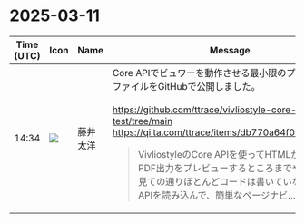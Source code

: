 # 2025-03-11

|Time (UTC)|Icon|Name|Message|
|---|---|---|---|
|14:34|![](https://secure.gravatar.com/avatar/071ca54af656223d6d39098e0598e777.jpg?s=72&d=https%3A%2F%2Fa.slack-edge.com%2Fdf10d%2Fimg%2Favatars%2Fava_0022-72.png)|藤井太洋|Core APIでビュワーを動作させる最小限のプロジェクトファイルをGitHubで公開しました。<br><br><https://github.com/ttrace/vivliostyle-core-api-test/tree/main><br><https://qiita.com/ttrace/items/db770a64f06fe24f42c4><br><blockquote>VivliostyleのCore APIを使ってHTMLから出力するPDF出力をプレビューするところまでやってみた。見ての通りほとんどコードは書いていない。ただAPIを読み込んで、簡単なページナビ…</blockquote>|
